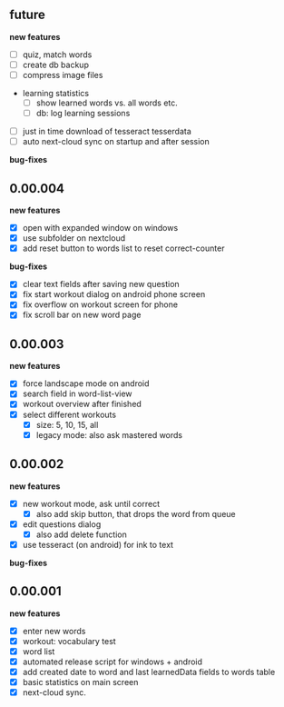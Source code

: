 

## future

**new features**
* [ ] quiz, match words
* [ ] create db backup
* [ ] compress image files
* learning statistics
  * [ ] show learned words vs. all words etc.
  * [ ] db: log learning sessions
* [ ] just in time download of tesseract tesserdata
* [ ] auto next-cloud sync on startup and after session

**bug-fixes**

## 0.00.004

**new features**
* [x] open with expanded window on windows
* [x] use subfolder on nextcloud
* [x] add reset button to words list to reset correct-counter

**bug-fixes**
* [x] clear text fields after saving new question
* [x] fix start workout dialog on android phone screen
* [x] fix overflow on workout screen for phone
* [x] fix scroll bar on new word page

## 0.00.003

**new features**
* [x] force landscape mode on android
* [x] search field in word-list-view
* [x] workout overview after finished
* [x] select different workouts
  * [x] size: 5, 10, 15, all
  * [x] legacy mode: also ask mastered words

## 0.00.002

**new features**
* [x] new workout mode, ask until correct
  * [x] also add skip button, that drops the word from queue
* [x] edit questions dialog
  * [x] also add delete function
* [x] use tesseract (on android) for ink to text

**bug-fixes**

## 0.00.001

**new features**
* [x] enter new words
* [x] workout: vocabulary test
* [x] word list
* [x] automated release script for windows + android
* [x] add created date to word and last learnedData fields to words table
* [x] basic statistics on main screen
* [x] next-cloud sync.
